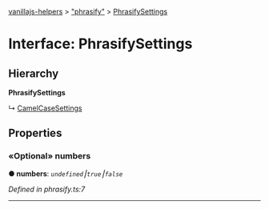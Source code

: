 [vanillajs-helpers](../README.md) > ["phrasify"](../modules/_phrasify_.md) > [PhrasifySettings](../interfaces/_phrasify_.phrasifysettings.md)



# Interface: PhrasifySettings

## Hierarchy

**PhrasifySettings**

↳  [CamelCaseSettings](_camelcase_.camelcasesettings.md)









## Properties
<a id="numbers"></a>

### «Optional» numbers

**●  numbers**:  *`undefined`⎮`true`⎮`false`* 

*Defined in phrasify.ts:7*





___


